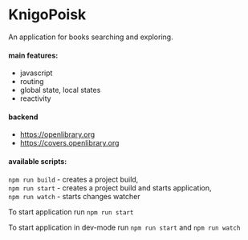 # KnigoPoisk  

An application for books searching and exploring.  

#### main features:  
- javascript
- routing  
- global state, local states  
- reactivity  

#### backend  
- https://openlibrary.org  
- https://covers.openlibrary.org  

#### available scripts:  
`npm run build` - creates a project build,   
`npm run start` - creates a project build and starts application,  
`npm run watch` - starts changes watcher  

To start application run `npm run start`  

To start application in dev-mode run `npm run start` and `npm run watch`  
